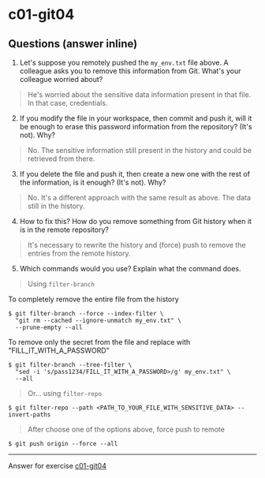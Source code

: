 # c01-git04

## Questions (answer inline)

1. Let's suppose you remotely pushed the `my_env.txt` file above. A colleague asks you to remove this information from Git. What's your colleague worried about?

> He's worried about the sensitive data information present in that file. In that case, credentials.

2. If you modify the file in your workspace, then commit and push it, will it be enough to erase this password information from the repository? (It's not). Why?

> No. The sensitive information still present in the history and could be retrieved from there.

3. If you delete the file and push it, then create a new one with the rest of the information, is it enough? (It's not). Why?

> No. It's a different approach with the same result as above. The data still in the history.

4. How to fix this? How do you remove something from Git history when it is in the remote repository?

> It's necessary to rewrite the history and (force) push to remove the entries from the remote history.

5. Which commands would you use? Explain what the command does.

> Using `filter-branch`

To completely remove the entire file from the history
```
$ git filter-branch --force --index-filter \
  "git rm --cached --ignore-unmatch my_env.txt" \
  --prune-empty --all
```

To remove only the secret from the file and replace with "FILL_IT_WITH_A_PASSWORD"
```
$ git filter-branch --tree-filter \
  "sed -i 's/pass1234/FILL_IT_WITH_A_PASSWORD>/g' my_env.txt" \
  --all
```

> Or... using `filter-repo`
```
$ git filter-repo --path <PATH_TO_YOUR_FILE_WITH_SENSITIVE_DATA> --invert-paths
```

> After choose one of the options above, force push to remote
```
$ git push origin --force --all
```

***
Answer for exercise [c01-git04](https://github.com/devopsacademyau/academy/blob/23cc1dfa31e85651e3cdc1b0ef38da21518841ba/classes/01class/exercises/c01-git04/README.md)